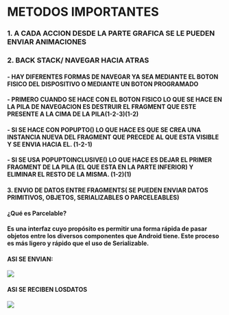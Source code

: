 # METODOS IMPORTANTES

### 1. A CADA ACCION DESDE LA PARTE GRAFICA SE LE PUEDEN ENVIAR ANIMACIONES

### 2. BACK STACK/ NAVEGAR HACIA ATRAS
####  - HAY DIFERENTES FORMAS DE NAVEGAR YA SEA MEDIANTE EL BOTON FISICO DEL DISPOSITIVO O MEDIANTE UN BOTON PROGRAMADO 
####  - PRIMERO CUANDO SE HACE CON EL BOTON FISICO LO QUE SE HACE EN LA PILA DE NAVEGACION ES DESTRUIR EL FRAGMENT QUE ESTE PRESENTE A LA CIMA DE LA PILA(1-2-3)(1-2)
####  - SI SE HACE CON POPUPTO() LO QUE HACE ES QUE SE CREA UNA INSTANCIA NUEVA DEL FRAGMENT QUE PRECEDE AL QUE ESTA VISIBLE Y SE ENVIA HACIA EL. (1-2-1)
####  - SI SE USA POPUPTOINCLUSIVE() LO QUE HACE ES DEJAR EL PRIMER FRAGMENT DE LA PILA (EL QUE ESTA EN LA PARTE INFERIOR) Y ELIMINAR EL RESTO DE LA MISMA. (1-2)(1)

#### 3. ENVIO DE DATOS ENTRE FRAGMENTS( SE PUEDEN ENVIAR DATOS PRIMITIVOS, OBJETOS, SERIALIZABLES O PARCELEABLES)

#### ¿Qué es Parcelable?
#### Es una interfaz cuyo propósito es permitir una forma rápida de pasar objetos entre los diversos componentes que Android tiene. Este proceso es más ligero y rápido que el uso de Serializable.

#### ASI SE ENVIAN:
![](https://github.com/srodriguez9017/NavigationComponent/blob/master/images/SendArgs.JPG?raw=true)

#### ASI SE RECIBEN LOSDATOS
![](https://github.com/srodriguez9017/NavigationComponent/blob/master/images/SAVE_ARGUMENTS.JPG?raw=true)
